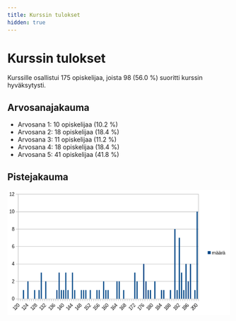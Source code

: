 ```yaml
---
title: Kurssin tulokset
hidden: true
---
```


# Kurssin tulokset

Kurssille osallistui 175 opiskelijaa, joista 98 (56.0 %) suoritti kurssin hyväksytysti.

## Arvosanajakauma

* Arvosana 1: 10 opiskelijaa (10.2 %)
* Arvosana 2: 18 opiskelijaa (18.4 %)
* Arvosana 3: 11 opiskelijaa (11.2 %)
* Arvosana 4: 18 opiskelijaa (18.4 %)
* Arvosana 5: 41 opiskelijaa (41.8 %)

## Pistejakauma

<img src="jakauma.png">


